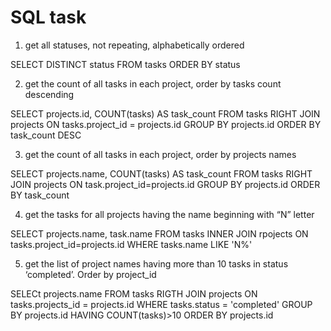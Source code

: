 # SQL task

1.  get all statuses, not repeating, alphabetically ordered

SELECT DISTINCT status FROM tasks ORDER BY status

2.  get the count of all tasks in each project, order by tasks count descending

SELECT projects.id, COUNT(tasks) AS task_count FROM tasks RIGHT JOIN projects ON tasks.project_id = projects.id
GROUP BY projects.id ORDER BY task_count DESC

3.  get the count of all tasks in each project, order by projects names

SELECT projects.name, COUNT(tasks) AS task_count FROM tasks RIGHT JOIN projects ON task.project_id=projects.id
GROUP BY projects.id ORDER BY task_count

4. get the tasks for all projects having the name beginning with “N” letter

SELECT projects.name, task.name FROM tasks INNER JOIN rpojects ON tasks.project_id=projects.id WHERE tasks.name LIKE 'N%'

5. get the list of project names having more than 10 tasks in status ‘completed’. Order by 
project_id

SELECt  projects.name FROM tasks RIGTH JOIN projects ON tasks.projects_id = projects.id WHERE tasks.status = 'completed'
GROUP BY projects.id HAVING COUNT(tasks)>10 ORDER BY projects.id
